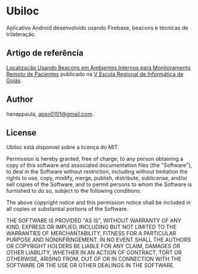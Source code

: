 # Ubiloc
Aplicativo Android desenvolvido usando Firebase, beacons e técnicas de trilateração.

## Artigo de referência
[Localização Usando Beacons em Ambientes Internos para Monitoramento Remoto de Pacientes](https://s3-sa-east-1.amazonaws.com/media.anappaula.com/ERI-GO+-+Localizac%CC%A7a%CC%83o+Usando+Beacons+em+Ambientes+Internos+para+Monitoramento+Remoto+de+Pacientes.pdf) publicado na [V Escola Regional de Informática de Goiás](http://erigo.sbc.org.br).

## Author
hanappaula, apso0101@gmail.com.

## License
Ubiloc está disponvel sobre a licença do MIT.

Permission is hereby granted, free of charge, to any person obtaining a copy of this software and associated documentation files (the "Software"), to deal in the Software without restriction, including without limitation the rights to use, copy, modify, merge, publish, distribute, sublicense, and/or sell copies of the Software, and to permit persons to whom the Software is furnished to do so, subject to the following conditions:

The above copyright notice and this permission notice shall be included in all copies or substantial portions of the Software.

THE SOFTWARE IS PROVIDED "AS IS", WITHOUT WARRANTY OF ANY KIND, EXPRESS OR IMPLIED, INCLUDING BUT NOT LIMITED TO THE WARRANTIES OF MERCHANTABILITY, FITNESS FOR A PARTICULAR PURPOSE AND NONINFRINGEMENT. IN NO EVENT SHALL THE AUTHORS OR COPYRIGHT HOLDERS BE LIABLE FOR ANY CLAIM, DAMAGES OR OTHER LIABILITY, WHETHER IN AN ACTION OF CONTRACT, TORT OR OTHERWISE, ARISING FROM, OUT OF OR IN CONNECTION WITH THE SOFTWARE OR THE USE OR OTHER DEALINGS IN THE SOFTWARE.
